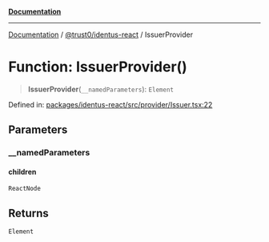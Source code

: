 [**Documentation**](../../../README.md)

***

[Documentation](../../../README.md) / [@trust0/identus-react](../README.md) / IssuerProvider

# Function: IssuerProvider()

> **IssuerProvider**(`__namedParameters`): `Element`

Defined in: [packages/identus-react/src/provider/Issuer.tsx:22](https://github.com/trust0-project/identus/blob/1810b9b48611f873dc00ce7103b781ea933441ae/packages/identus-react/src/provider/Issuer.tsx#L22)

## Parameters

### \_\_namedParameters

#### children

`ReactNode`

## Returns

`Element`
